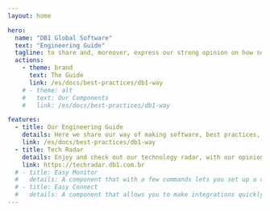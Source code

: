```yaml
---
layout: home

hero:
  name: "DB1 Global Software"
  text: "Engineering Guide"
  tagline: to share and, moreover, express our strong opinion on how software should be made
  actions:
    - theme: brand
      text: The Guide
      link: /es/docs/best-practices/db1-way
    # - theme: alt
    #   text: Our Components
    #   link: /es/docs/best-practices/db1-way

features:
  - title: Our Engineering Guide
    details: Here we share our way of making software, best practices, and what we expect from our engineers
    link: /es/docs/best-practices/db1-way
  - title: Tech Radar
    details: Enjoy and check out our technology radar, with our opinions about language, frameworks and tools
    link: https://techradar.db1.com.br
  # - title: Easy Monitor
  #   details: A component that with a few commands lets you set up a complete observability stack
  # - title: Easy Connect
  #   details: A component that allows you to make integrations quickly using Low Code
---
```

